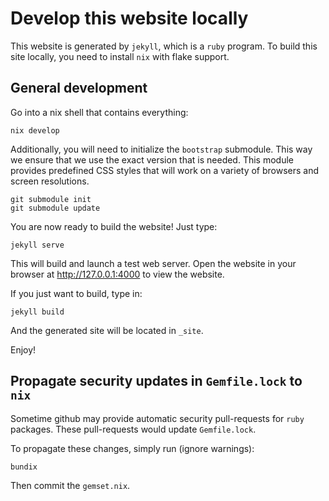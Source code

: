 # Develop this website locally
This website is generated by `jekyll`, which is a `ruby` program. To build this
site locally, you need to install `nix` with flake support.


## General development

Go into a nix shell that contains everything:
```
nix develop
```

Additionally, you will need to initialize the `bootstrap` submodule. This way
we ensure that we use the exact version that is needed. This module provides
predefined CSS styles that will work on a variety of browsers and screen
resolutions.
```
git submodule init
git submodule update
```

You are now ready to build the website! Just type:
```
jekyll serve
```
This will build and launch a test web server. Open the website in your browser
at http://127.0.0.1:4000 to view the website.

If you just want to build, type in:
```
jekyll build
```
And the generated site will be located in `_site`.

Enjoy!


## Propagate security updates in `Gemfile.lock` to `nix`

Sometime github may provide automatic security pull-requests for `ruby`
packages. These pull-requests would update `Gemfile.lock`.

To propagate these changes, simply run (ignore warnings):
```
bundix
```

Then commit the `gemset.nix`.
